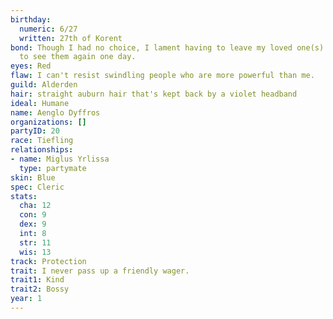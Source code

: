 ```yaml
---
birthday:
  numeric: 6/27
  written: 27th of Korent
bond: Though I had no choice, I lament having to leave my loved one(s) behind. I hope
  to see them again one day.
eyes: Red
flaw: I can't resist swindling people who are more powerful than me.
guild: Alderden
hair: straight auburn hair that's kept back by a violet headband
ideal: Humane
name: Aenglo Dyffros
organizations: []
partyID: 20
race: Tiefling
relationships:
- name: Miglus Yrlissa
  type: partymate
skin: Blue
spec: Cleric
stats:
  cha: 12
  con: 9
  dex: 9
  int: 8
  str: 11
  wis: 13
track: Protection
trait: I never pass up a friendly wager.
trait1: Kind
trait2: Bossy
year: 1
---
```

